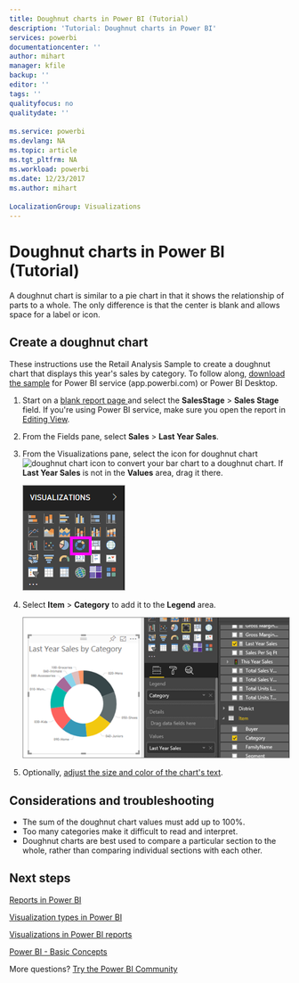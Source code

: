 ```yaml
---
title: Doughnut charts in Power BI (Tutorial)
description: 'Tutorial: Doughnut charts in Power BI'
services: powerbi
documentationcenter: ''
author: mihart
manager: kfile
backup: ''
editor: ''
tags: ''
qualityfocus: no
qualitydate: ''

ms.service: powerbi
ms.devlang: NA
ms.topic: article
ms.tgt_pltfrm: NA
ms.workload: powerbi
ms.date: 12/23/2017
ms.author: mihart

LocalizationGroup: Visualizations
---
```

# Doughnut charts in Power BI (Tutorial)
A  doughnut chart is similar to a pie chart in that it shows the relationship of parts to a whole. The only difference is that the center is blank and allows space for a label or icon.

## Create a doughnut chart
These instructions use the Retail Analysis Sample to create a doughnut chart that displays this year's sales by category. To follow along, [download the sample](sample-datasets.md) for Power BI service (app.powerbi.com) or Power BI Desktop.

1. Start on a [blank report page ](power-bi-report-add-page.md) and select the **SalesStage** \> **Sales Stage** field. If you're using Power BI service, make sure you open the report in [Editing View](service-interact-with-a-report-in-editing-view.md).

2. From the Fields pane, select **Sales** \> **Last Year Sales**.  
   
3. From the Visualizations pane, select the icon for doughnut chart ![doughnut chart icon]() to convert your bar chart to a doughnut chart. If **Last Year Sales** is not in the **Values** area, drag it there.
     
   ![](media/power-bi-visualization-doughnut-charts/power-bi-doughnut-chart.png)

4. Select **Item** \> **Category** to add it to the **Legend** area. 
     
    ![](media/power-bi-visualization-doughnut-charts/power-bi-doughnut-done.png)

5. Optionally, [adjust the size and color of the chart's text](power-bi-visualization-customize-title-background-and-legend.md). 

## Considerations and troubleshooting
* The sum of the doughnut chart values must add up to 100%.
* Too many categories make it difficult to read and interpret.
* Doughnut charts are best used to compare a particular section to the whole, rather than comparing individual sections with each other. 

## Next steps
[Reports in Power BI](service-reports.md)

[Visualization types in Power BI](power-bi-visualization-types-for-reports-and-q-and-a.md)

[Visualizations in Power BI reports](power-bi-report-visualizations.md)

[Power BI - Basic Concepts](service-basic-concepts.md)

More questions? [Try the Power BI Community](http://community.powerbi.com/)

